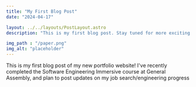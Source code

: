 ```yaml
---
title: "My First Blog Post"
date: "2024-04-17"

layout: ../../layouts/PostLayout.astro
description: "This is my first blog post. Stay tuned for more exciting content coming soon!"

img_path : "/paper.png"
img_alt: "placeholder"
---
```


This is my first blog post of my new portfolio website! I've recently completed the Software Engineering Immersive course at General Assembly, and plan to post updates on my job search/engineering progress

